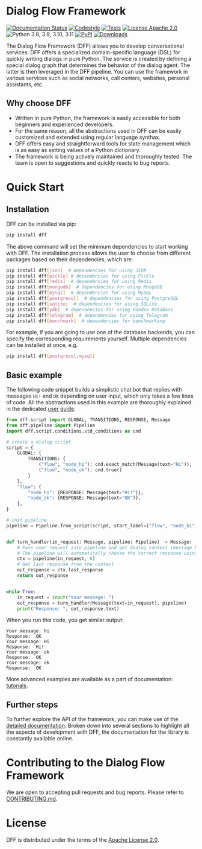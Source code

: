 # Dialog Flow Framework

[![Documentation Status](https://github.com/deeppavlov/dialog_flow_framework/workflows/build_and_publish_docs/badge.svg?branch=dev)](https://deeppavlov.github.io/dialog_flow_framework)
[![Codestyle](https://github.com/deeppavlov/dialog_flow_framework/workflows/codestyle/badge.svg?branch=dev)](https://github.com/deeppavlov/dialog_flow_framework/actions/workflows/codestyle.yml)
[![Tests](https://github.com/deeppavlov/dialog_flow_framework/workflows/test_coverage/badge.svg?branch=dev)](https://github.com/deeppavlov/dialog_flow_framework/actions/workflows/test_coverage.yml)
[![License Apache 2.0](https://img.shields.io/badge/license-Apache%202.0-blue.svg)](https://github.com/deeppavlov/dialog_flow_framework/blob/master/LICENSE)
![Python 3.8, 3.9, 3.10, 3.11](https://img.shields.io/badge/python-3.8%20%7C%203.9%20%7C%203.10%20%7C%203.11-green.svg)
[![PyPI](https://img.shields.io/pypi/v/dff)](https://pypi.org/project/dff/)
[![Downloads](https://pepy.tech/badge/dff)](https://pepy.tech/project/dff)

The Dialog Flow Framework (DFF) allows you to develop conversational services.
DFF offers a specialized domain-specific language (DSL) for quickly writing dialogs in pure Python. The service is created by defining a special dialog graph that determines the behavior of the dialog agent. The latter is then leveraged in the DFF pipeline.
You can use the framework in various services such as social networks, call centers, websites, personal assistants, etc.

## Why choose DFF

* Written in pure Python, the framework is easily accessible for both beginners and experienced developers.
* For the same reason, all the abstractions used in DFF can be easily customized and extended using regular language synthax.
* DFF offers easy and straightforward tools for state management which is as easy as setting values of a Python dictionary.
* The framework is being actively maintained and thoroughly tested. The team is open to suggestions and quickly reacts to bug reports.

# Quick Start
## Installation

DFF can be installed via pip:

```bash
pip install dff
```

The above command will set the minimum dependencies to start working with DFF. 
The installation process allows the user to choose from different packages based on their dependencies, which are:
```bash
pip install dff[json]  # dependencies for using JSON
pip install dff[pickle] # dependencies for using Pickle
pip install dff[redis]  # dependencies for using Redis
pip install dff[mongodb]  # dependencies for using MongoDB
pip install dff[mysql]  # dependencies for using MySQL
pip install dff[postgresql]  # dependencies for using PostgreSQL
pip install dff[sqlite]  # dependencies for using SQLite
pip install dff[ydb]  # dependencies for using Yandex Database
pip install dff[telegram]  # dependencies for using Telegram
pip install dff[benchmark]  # dependencies for benchmarking
```

For example, if you are going to use one of the database backends,
you can specify the corresponding requirements yourself. Multiple dependencies can be installed at once, e.g.
```bash
pip install dff[postgresql,mysql]
```

## Basic example

The following code snippet builds a simplistic chat bot that replies with messages
``Hi!`` and ``OK`` depending on user input, which only takes a few lines of code.
All the abstractions used in this example are thoroughly explained in the dedicated
[user guide](https://deeppavlov.github.io/dialog_flow_framework/user_guides/basic_conceptions.html).

```python
from dff.script import GLOBAL, TRANSITIONS, RESPONSE, Message
from dff.pipeline import Pipeline
import dff.script.conditions.std_conditions as cnd

# create a dialog script
script = {
    GLOBAL: {
        TRANSITIONS: {
            ("flow", "node_hi"): cnd.exact_match(Message(text="Hi")),
            ("flow", "node_ok"): cnd.true()
        }
    },
    "flow": {
        "node_hi": {RESPONSE: Message(text="Hi!")},
        "node_ok": {RESPONSE: Message(text="OK")},
    },
}

# init pipeline
pipeline = Pipeline.from_script(script, start_label=("flow", "node_hi"))


def turn_handler(in_request: Message, pipeline: Pipeline) -> Message:
    # Pass user request into pipeline and get dialog context (message history)
    # The pipeline will automatically choose the correct response using script
    ctx = pipeline(in_request, 0)
    # Get last response from the context
    out_response = ctx.last_response
    return out_response


while True:
    in_request = input("Your message: ")
    out_response = turn_handler(Message(text=in_request), pipeline)
    print("Response: ", out_response.text)
```

When you run this code, you get similar output:
```
Your message: hi
Response:  OK
Your message: Hi
Response:  Hi!
Your message: ok
Response:  OK
Your message: ok
Response:  OK
```

More advanced examples are available as a part of documentation:
[tutorials](https://deeppavlov.github.io/dialog_flow_framework/tutorials.html).

## Further steps

To further explore the API of the framework, you can make use of the [detailed documentation](https://deeppavlov.github.io/dialog_flow_framework/index.html). 
Broken down into several sections to highlight all the aspects of development with DFF,
the documentation for the library is constantly available online.

# Contributing to the Dialog Flow Framework

We are open to accepting pull requests and bug reports.
Please refer to [CONTRIBUTING.md](https://github.com/deeppavlov/dialog_flow_framework/blob/master/CONTRIBUTING.md).

# License

DFF is distributed under the terms of the [Apache License 2.0](https://github.com/deeppavlov/dialog_flow_framework/blob/master/LICENSE).
